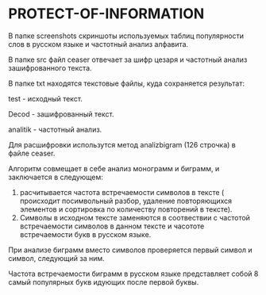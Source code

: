 # PROTECT-OF-INFORMATION
В папке screenshots скриншоты используемых таблиц популярности слов в русском языке и частотный анализ алфавита.

В папке src файл ceaser отвечает за шифр цезаря и частотный анализ зашифрованного текста.

В папке txt находятся текстовые файлы, куда сохраняется результат:

test - исходный текст.

Decod - зашифрованный текст.

analitik - частотный анализ.

Для расшифровки использутся метод analizbigram (126 строчка) в файле ceaser.

Алгоритм совмещает в себе анализ монограмм и биграмм, и заключается в следующем:

  1. расчитывается частота встречаемости символов в тексте ( происходит посимвольный разбор, удаление повторяющихся элементов и сортировка по количеству повторений в тексте).
  2. Символы в исходном тексте заменяются в соотвествии с частотой встречаемости символов в данном тексте и часототе встречаемости букв в русском языке.

При анализе биграмм вместо символов проверяется первый символ и символ, следующий за ним.

Частота встречаемости биграмм в русском языке представляет собой 8 самый популярных букв идующих после первой буквы.
